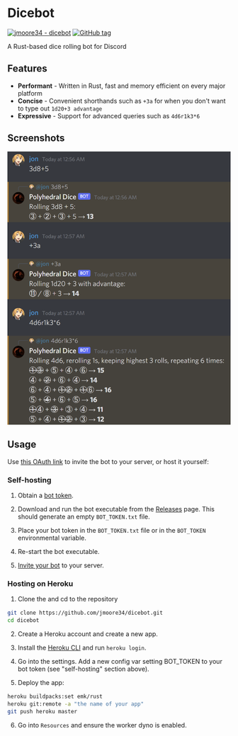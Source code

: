 # Dicebot
[![jmoore34 - dicebot](https://img.shields.io/static/v1?label=jmoore34&message=dicebot&color=blue&logo=github)](https://github.com/jmoore34/dicebot "Go to GitHub repo")
[![GitHub tag](https://img.shields.io/github/tag/jmoore34/dicebot?include_prereleases=&sort=semver&color=blue)](https://github.com/jmoore34/dicebot/releases/)

A Rust-based dice rolling bot for Discord

## Features
* **Performant** - Written in Rust, fast and memory efficient on every major platform
* **Concise** - Convenient shorthands such as `+3a` for when you don't want to type out `1d20+3 advantage`
* **Expressive** - Support for advanced queries such as `4d6r1k3*6`

## Screenshots
![Screenshot of example commands](img/screenshot.png)

## Usage

Use [this OAuth link](https://discord.com/api/oauth2/authorize?client_id=938159771851305020&permissions=274877910080&scope=bot) to invite the bot to your server, or host it yourself:

### Self-hosting

1. Obtain a [bot token](https://discordpy.readthedocs.io/en/stable/discord.html).

2. Download and run the bot executable from the [Releases](https://github.com/jmoore34/dicebot/releases/) page. This should generate an empty `BOT_TOKEN.txt` file.

3. Place your bot token in the `BOT_TOKEN.txt` file or in the `BOT_TOKEN` environmental variable.

4. Re-start the bot executable.

5. [Invite your bot](https://discordpy.readthedocs.io/en/stable/discord.html#inviting-your-bot) to your server.

### Hosting on Heroku

1. Clone the and cd to the repository
```bash
git clone https://github.com/jmoore34/dicebot.git
cd dicebot
```

2. Create a Heroku account and create a new app.

3. Install the [Heroku CLI](https://devcenter.heroku.com/articles/heroku-cli) and run `heroku login`.
   
4. Go into the settings. Add a new config var setting BOT_TOKEN to your bot token (see "self-hosting" section above).

5. Deploy the app:
```bash
heroku buildpacks:set emk/rust
heroku git:remote -a "the name of your app"
git push heroku master
```

6. Go into `Resources` and ensure the worker dyno is enabled.